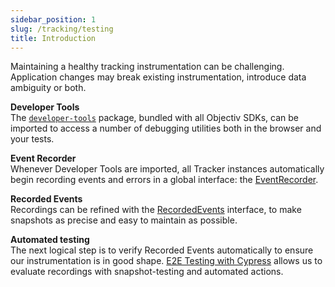 ```yaml
---
sidebar_position: 1
slug: /tracking/testing
title: Introduction
---
```


Maintaining a healthy tracking instrumentation can be challenging. Application changes may break existing instrumentation, introduce data ambiguity or both. 

**Developer Tools**  
The [`developer-tools`](https://www.npmjs.com/package/@objectiv/developer-tools) package, bundled with all Objectiv SDKs, can be imported to access a number of debugging utilities both in the browser and your tests.

**Event Recorder**  
Whenever Developer Tools are imported, all Tracker instances automatically begin recording events and errors in a global interface: the [EventRecorder](/tracking/testing/event-recorder.md). 

**Recorded Events**  
Recordings can be refined with the [RecordedEvents](/tracking/testing/event-recorder.md#filtering-recordedevents) interface, to make snapshots as precise and easy to maintain as possible. 

**Automated testing**  
The next logical step is to verify Recorded Events automatically to ensure our instrumentation is in good shape. [E2E Testing with Cypress](/tracking/testing/cypress.md) allows us to evaluate recordings with snapshot-testing and automated actions.